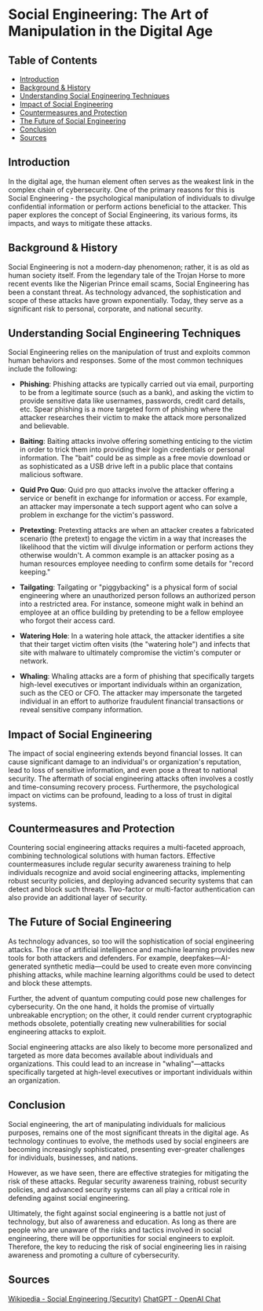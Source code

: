 # Social Engineering: The Art of Manipulation in the Digital Age

## Table of Contents
- [Introduction](#introduction)
- [Background & History](#background--history)
- [Understanding Social Engineering Techniques](#understanding-social-engineering-techniques)
- [Impact of Social Engineering](#impact-of-social-engineering)
- [Countermeasures and Protection](#countermeasures-and-protection)
- [The Future of Social Engineering](#the-future-of-social-engineering)
- [Conclusion](#conclusion)
- [Sources](#sources)

## Introduction

In the digital age, the human element often serves as the weakest link in the complex chain of cybersecurity. One of the primary reasons for this is Social Engineering - the psychological manipulation of individuals to divulge confidential information or perform actions beneficial to the attacker. This paper explores the concept of Social Engineering, its various forms, its impacts, and ways to mitigate these attacks.

## Background & History

Social Engineering is not a modern-day phenomenon; rather, it is as old as human society itself. From the legendary tale of the Trojan Horse to more recent events like the Nigerian Prince email scams, Social Engineering has been a constant threat. As technology advanced, the sophistication and scope of these attacks have grown exponentially. Today, they serve as a significant risk to personal, corporate, and national security.

## Understanding Social Engineering Techniques

Social Engineering relies on the manipulation of trust and exploits common human behaviors and responses. Some of the most common techniques include the following:

- **Phishing**: Phishing attacks are typically carried out via email, purporting to be from a legitimate source (such as a bank), and asking the victim to provide sensitive data like usernames, passwords, credit card details, etc. Spear phishing is a more targeted form of phishing where the attacker researches their victim to make the attack more personalized and believable.

- **Baiting**: Baiting attacks involve offering something enticing to the victim in order to trick them into providing their login credentials or personal information. The "bait" could be as simple as a free movie download or as sophisticated as a USB drive left in a public place that contains malicious software.

- **Quid Pro Quo**: Quid pro quo attacks involve the attacker offering a service or benefit in exchange for information or access. For example, an attacker may impersonate a tech support agent who can solve a problem in exchange for the victim's password.

- **Pretexting**: Pretexting attacks are when an attacker creates a fabricated scenario (the pretext) to engage the victim in a way that increases the likelihood that the victim will divulge information or perform actions they otherwise wouldn't. A common example is an attacker posing as a human resources employee needing to confirm some details for "record keeping."

- **Tailgating**: Tailgating or "piggybacking" is a physical form of social engineering where an unauthorized person follows an authorized person into a restricted area. For instance, someone might walk in behind an employee at an office building by pretending to be a fellow employee who forgot their access card.

- **Watering Hole**: In a watering hole attack, the attacker identifies a site that their target victim often visits (the "watering hole") and infects that site with malware to ultimately compromise the victim's computer or network.

- **Whaling**: Whaling attacks are a form of phishing that specifically targets high-level executives or important individuals within an organization, such as the CEO or CFO. The attacker may impersonate the targeted individual in an effort to authorize fraudulent financial transactions or reveal sensitive company information.

## Impact of Social Engineering

The impact of social engineering extends beyond financial losses. It can cause significant damage to an individual's or organization's reputation, lead to loss of sensitive information, and even pose a threat to national security. The aftermath of social engineering attacks often involves a costly and time-consuming recovery process. Furthermore, the psychological impact on victims can be profound, leading to a loss of trust in digital systems.

## Countermeasures and Protection

Countering social engineering attacks requires a multi-faceted approach, combining technological solutions with human factors. Effective countermeasures include regular security awareness training to help individuals recognize and avoid social engineering attacks, implementing robust security policies, and deploying advanced security systems that can detect and block such threats. Two-factor or multi-factor authentication can also provide an additional layer of security.

## The Future of Social Engineering

As technology advances, so too will the sophistication of social engineering attacks. The rise of artificial intelligence and machine learning provides new tools for both attackers and defenders. For example, deepfakes—AI-generated synthetic media—could be used to create even more convincing phishing attacks, while machine learning algorithms could be used to detect and block these attempts.

Further, the advent of quantum computing could pose new challenges for cybersecurity. On the one hand, it holds the promise of virtually unbreakable encryption; on the other, it could render current cryptographic methods obsolete, potentially creating new vulnerabilities for social engineering attacks to exploit.

Social engineering attacks are also likely to become more personalized and targeted as more data becomes available about individuals and organizations. This could lead to an increase in "whaling"—attacks specifically targeted at high-level executives or important individuals within an organization.

## Conclusion

Social engineering, the art of manipulating individuals for malicious purposes, remains one of the most significant threats in the digital age. As technology continues to evolve, the methods used by social engineers are becoming increasingly sophisticated, presenting ever-greater challenges for individuals, businesses, and nations.

However, as we have seen, there are effective strategies for mitigating the risk of these attacks. Regular security awareness training, robust security policies, and advanced security systems can all play a critical role in defending against social engineering.

Ultimately, the fight against social engineering is a battle not just of technology, but also of awareness and education. As long as there are people who are unaware of the risks and tactics involved in social engineering, there will be opportunities for social engineers to exploit. Therefore, the key to reducing the risk of social engineering lies in raising awareness and promoting a culture of cybersecurity.


## Sources

[Wikipedia - Social Engineering (Security)](https://en.wikipedia.org/wiki/Social_engineering_(security))
[ChatGPT - OpenAI Chat](https://chat.openai.com/)
